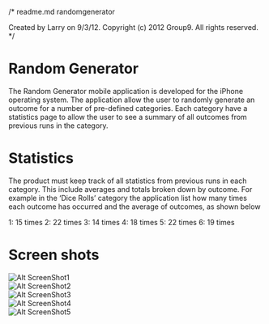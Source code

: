 /* 
  readme.md
  randomgenerator

  Created by Larry on 9/3/12.
  Copyright (c) 2012 Group9. All rights reserved.
*/

# Random Generator #
The Random Generator mobile application is developed for the iPhone operating system. The application allow the user to randomly generate an outcome for a number of pre-defined categories. Each category have a statistics page to allow the user to see a summary of all outcomes from previous runs in the category.

# Statistics #
The product must keep track of all statistics from previous runs in each category. This include averages and totals broken down by outcome. For example in the  ‘Dice Rolls’ category the application list  how many times each outcome has occurred and the average of outcomes, as shown below

1:	15 times
2:	22 times
3:	14 times
4: 	18 times
5: 	22 times
6:	19 times

# Screen shots #
![Alt ScreenShot1](randomgenerator/blob/master/ScreenShot1.png?raw=true "1")
<br/>
![Alt ScreenShot2](randomgenerator/blob/master/ScreenShot2.png?raw=true "2")
<br/>
![Alt ScreenShot3](randomgenerator/blob/master/ScreenShot3.png?raw=true "3")
<br/>
![Alt ScreenShot4](randomgenerator/blob/master/ScreenShot4.png?raw=true "4")
<br/>
![Alt ScreenShot5](randomgenerator/blob/master/ScreenShot5.png?raw=true "5")
<br/>
